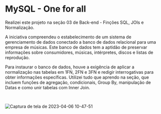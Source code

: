 # MySQL - One for all

Realizei este projeto na seção 03 de Back-end - Finções SQL, JOIs e Normalização. 

A iniciativa compreendeu o estabelecimento de um sistema de gerenciamento de dados conectado a banco de dados relacional para uma empresa de músicas. Este banco de dados tem a aptidão de preservar informações sobre consumidores, músicas, intérpretes, discos e listas de reprodução.

Para instaurar o banco de dados, houve a exigência de aplicar a normalização nas tabelas em 1FN, 2FN e 3FN e redigir interrogativas para obter informações específicas. Utilizei tudo que aprendo na seção, que incluem funções de agregação, condicionais, Group By, manipulação de Datas e como unir tabelas com Inner Join.

</br>


![Captura de tela de 2023-04-06 10-47-51](https://user-images.githubusercontent.com/112522719/230399386-e2453d01-01d5-4edd-87e2-a40ba459213f.png)

